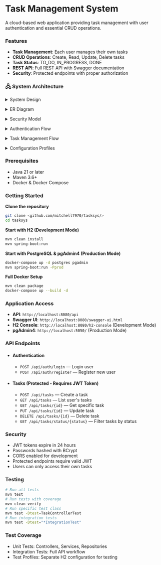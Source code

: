 # Task Management System

A cloud-based web application providing task management with user authentication and essential CRUD operations.

### Features
- **Task Management**: Each user manages their own tasks
- **CRUD Operations**: Create, Read, Update, Delete tasks
- **Task Status**: TO_DO, IN_PROGRESS, DONE
- **REST API**: Full REST API with Swagger documentation
- **Security**: Protected endpoints with proper authorization

### 🖧 System Architecture
<details> <summary>System Design </summary> <pre>

```mermaid
graph TB
    subgraph Client["Client Layer"]
        FE[Frontend/Postman/Swagger UI]
    end
    
    subgraph API["API Layer"]
        AC[AuthController<br>/api/auth/*]
        TC[TaskController<br>/api/tasks/*]
    end
    
    subgraph Security["Security Layer"]
        JWT[JWT Filter]
        AUTH[Authentication]
    end
    
    subgraph Service["Service Layer"]
        US[UserService]
        TS[TaskService]
    end
    
    subgraph Data["Data Layer"]
        UR[UserRepository]
        TR[TaskRepository]
        DB[(H2/PostgreSQL<br>Database)]
    end
    
    FE --> AC
    FE --> TC
    TC --> JWT
    JWT --> AUTH
    AUTH --> TS
    AC --> US
    TS --> TR
    US --> UR
    TR --> DB
    UR --> DB
```

</pre> </details>
<details> <summary>ER Diagram</summary> <pre>

```mermaid
erDiagram
    USERS {
        bigint id PK
        varchar username UK
        varchar email UK  
        varchar password
        timestamp created_at
        boolean enabled
    }
    
    TASKS {
        bigint id PK
        varchar title
        varchar description
        date due_date
        varchar status
        bigint user_id FK
    }
    
    USERS ||--o{ TASKS : owns
```

</pre> </details>
<details> <summary>Security Model</summary> <pre>

```mermaid
graph LR
    subgraph Public["🌐 Public Endpoints"]
        LOGIN["/api/auth/login"]
        REGISTER["/api/auth/register"]
        SWAGGER["/swagger-ui/**"]
    end
    
    subgraph Protected["🔒 Protected Endpoints"]
        TASKS["/api/tasks/**"]
    end
    
    subgraph Auth["🛡️ Authentication"]
        JWT_TOKEN["JWT Token<br>(expires 24h)"]
        USER_CONTEXT["User Context<br>(SecurityContext)"]
    end
    
    LOGIN --> JWT_TOKEN
    REGISTER --> JWT_TOKEN
    JWT_TOKEN --> USER_CONTEXT
    USER_CONTEXT --> TASKS
    
    TASKS --> |"Only user's own tasks"| USER_DATA[("👤 User's Tasks")]
```

</pre> </details>
<details> <summary>Authentication Flow</summary> <pre>

```mermaid
sequenceDiagram
    participant C as Client
    participant AC as AuthController
    participant US as UserService
    participant JWT as JwtUtil
    participant DB as Database
    
    Note over C,DB: User Registration
    C->>AC: POST /api/auth/register
    AC->>US: createUser(username, email, password)
    US->>DB: save(hashedPassword)
    DB-->>US: User created
    US-->>AC: User object
    AC->>JWT: generateToken(user)
    JWT-->>AC: JWT token
    AC-->>C: {token, username, email}
    
    Note over C,DB: User Login
    C->>AC: POST /api/auth/login
    AC->>US: authenticate(username, password)
    US->>DB: findByUsername(username)
    DB-->>US: User + hashedPassword
    US-->>AC: Authenticated user
    AC->>JWT: generateToken(user)
    JWT-->>AC: JWT token
    AC-->>C: {token, username, email}
```

</pre> </details>
<details> <summary>Task Management Flow</summary> <pre>

```mermaid
sequenceDiagram
    participant C as Client
    participant F as JWT Filter
    participant TC as TaskController
    participant TS as TaskService
    participant TR as TaskRepository
    participant DB as Database
    
    Note over C,DB: Get Tasks (Protected)
    C->>F: GET /api/tasks<br>Authorization: Bearer <token>
    F->>F: Validate JWT & extract user
    F->>TC: Forward request + user context
    TC->>TS: getAllTasks()
    TS->>TS: getCurrentUser() from SecurityContext
    TS->>TR: findByUserId(currentUser.id)
    TR->>DB: SELECT * FROM tasks WHERE user_id = ?
    DB-->>TR: User's tasks
    TR-->>TS: List<Task>
    TS-->>TC: List<TaskDto>
    TC-->>C: User's tasks only
    
    Note over C,DB: Create Task
    C->>F: POST /api/tasks + TaskDto<br>Authorization: Bearer <token>
    F->>TC: Forward with user context
    TC->>TS: createTask(taskDto)
    TS->>TS: getCurrentUser()
    TS->>TS: task.setUser(currentUser)
    TS->>TR: save(task)
    TR->>DB: INSERT task with user_id
    DB-->>TR: Saved task
    TR-->>TS: Task entity
    TS-->>TC: TaskDto
    TC-->>C: 201 Created
```

</pre> </details>
<details> <summary>Configuration Profiles</summary> <pre>****

```mermaid
graph TD
    subgraph DEV["🔧 Development Mode"]
        H2[(H2 Database<br>In-Memory)]
        SAMPLE[Sample Users & Tasks]
        CONSOLE[H2 Console /h2-console]
    end
    
    subgraph PROD["🚀 Production Mode"]
        PG[(PostgreSQL<br>Persistent)]
        DOCKER[Docker Compose]
        ENV[Environment Variables]
    end
    
    APP[Spring Boot App]
    
    APP -.->|default profile| DEV
    APP -.->|prod profile| PROD
```

</pre> </details>

### Prerequisites
- Java 21 or later
- Maven 3.6+
- Docker & Docker Compose

### Getting Started

**Clone the repository**
   ```bash
   git clone <github.com/mitchell7970/tasksys/>
   cd tasksys
   ```

**Start with H2 (Development Mode)**
   ```bash
   mvn clean install
   mvn spring-boot:run
   ```

**Start with PostgreSQL & pgAdmin4 (Production Mode)**
   ```bash
   docker-compose up -d postgres pgadmin
   mvn spring-boot:run -Pprod
   ```

**Full Docker Setup**
   ```bash
   mvn clean package
   docker-compose up --build -d
   ```

### Application Access

- **API**: `http://localhost:8080/api`
- **Swagger UI**: `http://localhost:8080/swagger-ui.html`
- **H2 Console**: `http://localhost:8080/h2-console` (Development Mode)
- **pgAdmin4**: `http://localhost:5050/` (Production Mode)

### API Endpoints
- #### Authentication
    - `POST /api/auth/login` — Login user
    - `POST /api/auth/register` — Register new user
- #### Tasks (Protected - Requires JWT Token)
    - `POST /api/tasks` — Create a task
    - `GET /api/tasks` — List user's tasks
    - `GET /api/tasks/{id}` — Get specific task
    - `PUT /api/tasks/{id}` — Update task
    - `DELETE /api/tasks/{id}` — Delete task
    - `GET /api/tasks/status/{status}` — Filter tasks by status

### Security
- JWT tokens expire in 24 hours
- Passwords hashed with BCrypt
- CORS enabled for development
- Protected endpoints require valid JWT
- Users can only access their own tasks

### Testing
```bash
# Run all tests
mvn test
# Run tests with coverage
mvn clean verify
# Run specific test class
mvn test -Dtest=TaskControllerTest
# Run integration tests
mvn test -Dtest="*IntegrationTest"
```

### Test Coverage
- Unit Tests: Controllers, Services, Repositories
- Integration Tests: Full API workflow
- Test Profiles: Separate H2 configuration for testing